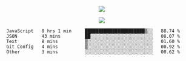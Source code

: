 <p align="center">
  <img src="https://fs-01.cyberdrop.cc/wallhaven-dpgrqo_1365x580-qR6v1Myt.png">
</p>

<p align="center">
  <img src="https://discord.c99.nl/widget/theme-4/287977955240706060.png">
</p>

<!--START_SECTION:waka-->
```text
JavaScript   8 hrs 1 min     ██████████████████████▒░░   88.74 % 
JSON         43 mins         ██░░░░░░░░░░░░░░░░░░░░░░░   08.07 % 
Text         8 mins          ▒░░░░░░░░░░░░░░░░░░░░░░░░   01.60 % 
Git Config   4 mins          ▒░░░░░░░░░░░░░░░░░░░░░░░░   00.92 % 
Other        3 mins          ░░░░░░░░░░░░░░░░░░░░░░░░░   00.62 % 
```
<!--END_SECTION:waka-->
